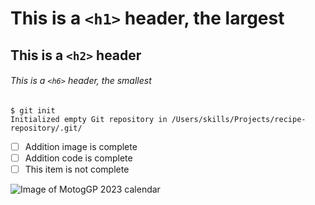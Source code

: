 # This is a `<h1>` header, the largest
## This is a `<h2>` header
###### This is a `<h6>` header, the smallest

```
$ git init
Initialized empty Git repository in /Users/skills/Projects/recipe-repository/.git/
```
- [ ] Addition image is complete
- [ ] Addition code is complete
- [ ] This item is not complete

![Image of MotogGP 2023 calendar](https://photos.motogp.com/2022/09/30/calendar-3_2.big.jpg)

